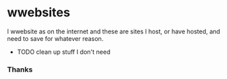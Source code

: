# wwebsites

I wwebsite as on the internet and these are sites I host, or have hosted, and need to save for whatever reason.

* TODO clean up stuff I don't need

### Thanks
